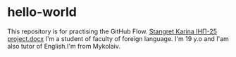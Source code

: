 # hello-world
This repository is for practising the GitHub Flow.
[Stangret Karina ІНП-25 project.docx](https://github.com/Karinastngr/hello-world/files/14757946/Stangret.Karina.-25.project.docx)
I'm a student of faculty of foreign language. I'm 19 y.o and I'am also tutor of English.I'm from Mykolaiv.
